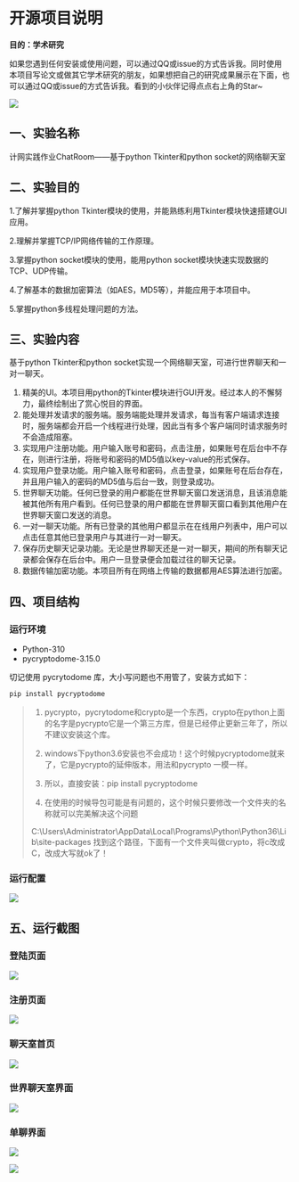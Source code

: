 # 开源项目说明

**目的：学术研究**

如果您遇到任何安装或使用问题，可以通过QQ或issue的方式告诉我。同时使用本项目写论文或做其它学术研究的朋友，如果想把自己的研究成果展示在下面，也可以通过QQ或issue的方式告诉我。看到的小伙伴记得点点右上角的Star~

![](https://umrcoding.oss-cn-shanghai.aliyuncs.com/Obsidian/202212040012791.png)



## 一、实验名称

计网实践作业ChatRoom——基于python Tkinter和python socket的网络聊天室



## 二、实验目的

1.了解并掌握python Tkinter模块的使用，并能熟练利用Tkinter模块快速搭建GUI应用。

2.理解并掌握TCP/IP网络传输的工作原理。

3.掌握python socket模块的使用，能用python socket模块快速实现数据的TCP、UDP传输。

4.了解基本的数据加密算法（如AES，MD5等），并能应用于本项目中。

5.掌握python多线程处理问题的方法。



## 三、实验内容

基于python Tkinter和python socket实现一个网络聊天室，可进行世界聊天和一对一聊天。

1. 精美的UI。本项目用python的Tkinter模块进行GUI开发。经过本人的不懈努力，最终绘制出了赏心悦目的界面。
2. 能处理并发请求的服务端。服务端能处理并发请求，每当有客户端请求连接时，服务端都会开启一个线程进行处理，因此当有多个客户端同时请求服务时不会造成阻塞。
3. 实现用户注册功能。用户输入账号和密码，点击注册，如果账号在后台中不存在，则进行注册，将账号和密码的MD5值以key-value的形式保存。
4. 实现用户登录功能。用户输入账号和密码，点击登录，如果账号在后台存在，并且用户输入的密码的MD5值与后台一致，则登录成功。
5. 世界聊天功能。任何已登录的用户都能在世界聊天窗口发送消息，且该消息能被其他所有用户看到。任何已登录的用户都能在世界聊天窗口看到其他用户在世界聊天窗口发送的消息。
6. 一对一聊天功能。所有已登录的其他用户都显示在在线用户列表中，用户可以点击任意其他已登录用户与其进行一对一聊天。
7. 保存历史聊天记录功能。无论是世界聊天还是一对一聊天，期间的所有聊天记录都会保存在后台中。用户一旦登录便会加载过往的聊天记录。
8. 数据传输加密功能。本项目所有在网络上传输的数据都用AES算法进行加密。



## 四、项目结构

### 运行环境

+ Python-310
+ pycryptodome-3.15.0



切记使用 pycrytodome 库，大小写问题也不用管了，安装方式如下：

```python
pip install pycryptodome
```

>1. pycrypto，pycrytodome和crypto是一个东西，crypto在python上面的名字是pycrypto它是一个第三方库，但是已经停止更新三年了，所以不建议安装这个库。
>
>2. windows下python3.6安装也不会成功！这个时候pycryptodome就来了，它是pycrypto的延伸版本，用法和pycrypto 一模一样。
>
>3. 所以，直接安装：pip install pycryptodome
>
>4.  在使用的时候导包可能是有问题的，这个时候只要修改一个文件夹的名称就可以完美解决这个问题
>
>   C:\Users\Administrator\AppData\Local\Programs\Python\Python36\Lib\site-packages 找到这个路径，下面有一个文件夹叫做crypto，将c改成C，改成大写就ok了！



### 运行配置

![](https://umrcoding.oss-cn-shanghai.aliyuncs.com/Obsidian/202301040026938.png)



## 五、运行截图

### 登陆页面

![](https://umrcoding.oss-cn-shanghai.aliyuncs.com/Obsidian/202301040034665.png)



### 注册页面

![](https://umrcoding.oss-cn-shanghai.aliyuncs.com/Obsidian/202301040035637.png)



### 聊天室首页

![](https://umrcoding.oss-cn-shanghai.aliyuncs.com/Obsidian/202301040035625.png)



### 世界聊天室界面

![](https://umrcoding.oss-cn-shanghai.aliyuncs.com/Obsidian/202301040036196.png)



### 单聊界面

![](https://umrcoding.oss-cn-shanghai.aliyuncs.com/Obsidian/202301040037391.png)



![](https://umrcoding.oss-cn-shanghai.aliyuncs.com/Obsidian/202301040037403.png)



